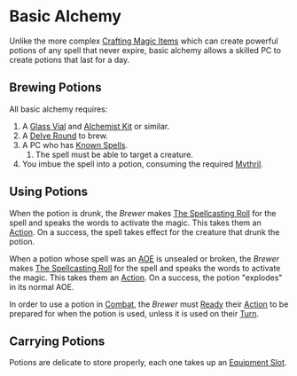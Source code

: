 # Basic Alchemy

Unlike the more complex [Crafting Magic Items](Crafting%20Magic%20Items.md) which can create powerful potions of any spell that never expire, basic alchemy allows a skilled PC to create potions that last for a day.

## Brewing Potions

All basic alchemy requires:

1. A [Glass Vial](../../Items%20and%20Gear/Gear/10%20Coins/Glass%20Vial.md) and [Alchemist Kit](../../Items%20and%20Gear/Gear/50%20Coins/Alchemist%20Kit.md) or similar.
2. A [Delve Round](../../Game%20Procedures/Core%20Procedures/Round.md#Delve%20Round) to brew.
3. A PC who has [Known Spells](../Spellcasting/Spell%20Learning/Known%20Spells.md).
	1. The spell must be able to target a creature.
4. You imbue the spell into a potion, consuming the required [Mythril](../Spellcasting/Mythril.md).

## Using Potions

When the potion is drunk, the *Brewer* makes [The Spellcasting Roll](../Spellcasting/Spellcasting.md#The%20Spellcasting%20Roll) for the spell and speaks the words to activate the magic. This takes them an [Action](../../Game%20Procedures/Core%20Procedures/Action.md). On a success, the spell takes effect for the creature that drunk the potion.

When a potion whose spell was an [AOE](../Spells/Areas%20of%20Effect/{AOE}%20Area%20of%20Effect.md) is unsealed or broken, the *Brewer* makes [The Spellcasting Roll](../Spellcasting/Spellcasting.md#The%20Spellcasting%20Roll) for the spell and speaks the words to activate the magic. This takes them an [Action](../../Game%20Procedures/Core%20Procedures/Action.md). On a success, the potion "explodes" in its normal AOE.

In order to use a potion in [Combat](../../Game%20Procedures/Combat/Combat.md), the *Brewer* must [Ready](../../Game%20Procedures/Combat/Reaction.md#Ready) their [Action](../../Game%20Procedures/Core%20Procedures/Action.md) to be prepared for when the potion is used, unless it is used on their [Turn](../../Game%20Procedures/Core%20Procedures/Turn.md).

## Carrying Potions

Potions are delicate to store properly, each one takes up an [Equipment Slot](../../Items%20and%20Gear/Equipment%20Slot.md).
